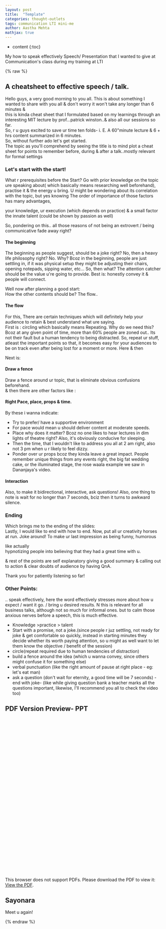 ```yaml
---
layout: post
title:  "Template"
categories: thought-outlets
tags: communication LTI mini-me
author: Aastha Mehta
mathjax: true
---
```


* content
{:toc}

My how to speak effectively Speech/ Presentation that I wanted to give at Communication's class during my training at LTI




{% raw %}
## A cheatsheet to effective speech / talk. 

Hello guys, a very good morning to you all. This is about something I wanted to share with you all & don't worry it won't take any longer than 6 minutes & <br>
this is kinda cheat sheet that I formulated based on my learnings through an interesting MIT lecture by prof...patrick winston..& also all our sessions so far. <br>
So, r u guys excited to save ur time ten folds- i. E. A 60"minute lecture & 6 + hrs content summarized in 6 minutes.<br>
So, without further ado let's get started.<br>
The topic as you'll comprehend by seeing the title is to mind plot a cheat sheet for points to remember before, during & after a talk..mostly relevant for formal settings <br>

### Let's start with the start!
What r prerequisites before the Start? Go with prior knowledge on the topic ure speaking about( which basically means researching well beforehand), practise it & the energy u bring. U might be wondering about its correlation with the topic, but yes knowing The order of importance of those factors has many advantages, <br>

 your knowledge, ur execution (which depends on practice) & a small factor the innate talent (could be shown by passion as well) <br>

So, pondering on this.. all those reasons of not being an extrovert / being communicative fade away right? <br>

#### The beginning
The beginning as people suggest, should be a joke right? No, then a heavy life philosophy right? No. Why? Bcoz in the beginning, people are just settling in, if it was physical setup they might be adjusting their chairs, opening notepads, sipping water, etc... So, then what? The attention catcher should be the value u're going to provide. Best is:  honestly convey it & people will connect.<br>

Well now after planning a good start:<br>
How the other contents should be? The flow.. <br>

#### The flow
For this, There are certain techniques which will definitely help your audience to retain & best understand what ure saying. <br>
First is : circling which basically means Repeating. Why do we need this? <br>
Bcoz at any given point of time, more than 60% people are zoned out.. Its not their fault but a human tendency to being distracted. So, repeat ur stuff, atleast the important points so that, it becomes easy for your audiences to be on track even after being lost for a moment or more. Here & then<br>

Next is: 

#### Draw a fence
Draw a fence around ur topic, that is eliminate obvious confusions beforehand. <br>
& then there are other factors like : 
#### Right Pace, place, props & time.
By these i wanna indicate:<br>
- Try to prefer/ have a supportive environment
- For pace would mean u should deliver content at moderate speeds.
- Place why does it matter? Bcoz no one likes to hear lectures in dim lights of theatre right? Also, it's obviously conducive for sleeping.
- Then the time, that I wouldn't like to address you all at 2 am right, also not 3 pm when u r likely to feel dizzy.
- Ponder over ur props bcoz they kinda leave a great impact. People remember unique things from any events right, the big fat wedding cake, or the illuminated stage, the rose waala example we saw in Dananjaya's video.
#### Interaction
Also, to make it bidirectional, interactive, ask questions! Also, one thing to note is wait for no longer than 7 seconds, bciz then it turns to awkward silence. 

### Ending
Which brings me to the ending of the slides: <br>
Lastly, I would like to end with how to end. Now, put all ur creativity horses at run. Joke around! To make ur last impression as being funny, humorous<br>

like actually <br>
hypnotizing people into believing that they had a great time with u.<br>

& rest of the points are self explanatory giving a good summary & calling out to action & clear doubts of audience by having QnA.<br>

Thank you for patiently listening so far!<br>


### Other Points:
.. speak effectively, here the word effectively stresses more about how u expect / want it go. / bring u desired results. N this is relevant for all business talks, although not so much for informal ones.
but to calm those anxious nerves before a speech, this is much effective. <br>

- Knowledge >practice > talent 
- ‌Start with a promise, not a joke.(since people r juz settling, not ready for joke & get comfortable so quickly, instead in starting minutes they decide whether its worth paying attention, so u might as well want to let them know the objective / benefit of the session) 
- ‌circle(repeat required due to human tendencies of distraction) 
- ‌build a fence around the idea (which u wanna convey, since others might confuse it for something else)
- ‌verbal punctuation (like the right amount of pause at right place - eg: let's eat man) 
- ‌ask a question (don't wait for eternity, a good time will be 7 seconds) 
‌- end with joke- (like while giving question bank a teacher marks all the questions important, likewise, I'll recommend you all to check the video too)

## PDF Version Preview- PPT

<object data="https://drive.google.com/file/d/1TZbjA_Rg-bLwZthBPEPVYijTBU6mTyZz/preview"  width="80%" height=500> 
    <embed src="https://drive.google.com/file/d/1TZbjA_Rg-bLwZthBPEPVYijTBU6mTyZz/preview" width="600px" height="500px" /> 
    <p>This browser does not support PDFs. Please download the PDF to view it: 
        <a href="https://drive.google.com/file/d/1TZbjA_Rg-bLwZthBPEPVYijTBU6mTyZz/preview">View the PDF</a>.
    </p> 
    </embed>
</object>

## Sayonara

Meet u again!

{% endraw %}